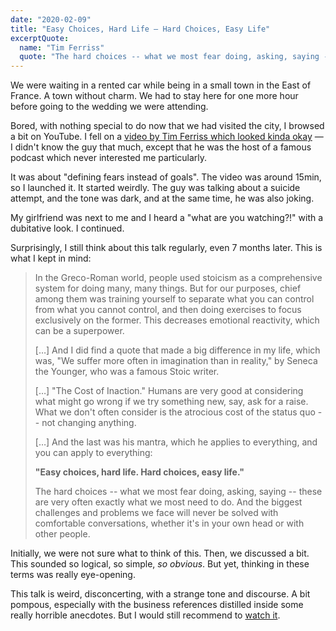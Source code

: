 ```yaml
---
date: "2020-02-09"
title: "Easy Choices, Hard Life — Hard Choices, Easy Life"
excerptQuote:
  name: "Tim Ferriss"
  quote: "The hard choices -- what we most fear doing, asking, saying -- these are very often exactly what we most need to do. And the biggest challenges and problems we face will never be solved with comfortable conversations, whether it's in your own head or with other people."
---
```


We were waiting in a rented car while being in a small town in the East of France. A town without charm. We had to stay here for one more hour before going to the wedding we were attending.

Bored, with nothing special to do now that we had visited the city, I browsed a bit on YouTube. I fell on a [video by Tim Ferriss which looked kinda okay][talk] — I didn't know the guy that much, except that he was the host of a famous podcast which never interested me particularly.

It was about "defining fears instead of goals". The video was around 15min, so I launched it. It started weirdly. The guy was talking about a suicide attempt, and the tone was dark, and at the same time, he was also joking.

My girlfriend was next to me and I heard a "what are you watching?!" with a dubitative look. I continued.

Surprisingly, I still think about this talk regularly, even 7 months later. This is what I kept in mind:

> In the Greco-Roman world, people used stoicism as a comprehensive system for doing many, many things. But for our purposes, chief among them was training yourself to separate what you can control from what you cannot control, and then doing exercises to focus exclusively on the former. This decreases emotional reactivity, which can be a superpower.
>
>  […] And I did find a quote that made a big difference in my life, which was, "We suffer more often in imagination than in reality," by Seneca the Younger, who was a famous Stoic writer.
>
> […] "The Cost of Inaction." Humans are very good at considering what might go wrong if we try something new, say, ask for a raise. What we don't often consider is the atrocious cost of the status quo -- not changing anything.
>
> […] And the last was his mantra, which he applies to everything, and you can apply to everything:
>
> **"Easy choices, hard life. Hard choices, easy life."**
>
> The hard choices -- what we most fear doing, asking, saying -- these are very often exactly what we most need to do. And the biggest challenges and problems we face will never be solved with comfortable conversations, whether it's in your own head or with other people.

Initially, we were not sure what to think of this. Then, we discussed a bit. This sounded so logical, so simple, _so obvious_. But yet, thinking in these terms was really eye-opening.

This talk is weird, disconcerting, with a strange tone and discourse. A bit pompous, especially with the business references distilled inside some really horrible anecdotes. But I would still recommend to [watch it][talk].


[talk]: https://www.ted.com/talks/tim_ferriss_why_you_should_define_your_fears_instead_of_your_goals/transcript?language=en
